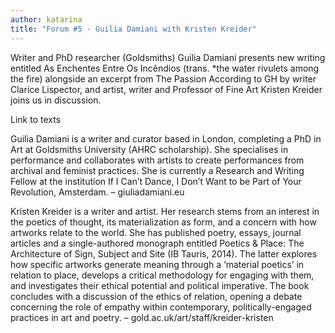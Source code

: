 ```yaml
---
author: katarina
title: "Forum #5 - Guilia Damiani with Kristen Kreider"
---
```


Writer and PhD researcher (Goldsmiths) Guilia Damiani presents new writing entitled As Enchentes Entre Os Incêndios (trans. *the water rivulets among the fire) alongside an excerpt from The Passion According to GH by writer Clarice Lispector, and artist, writer and Professor of Fine Art Kristen Kreider joins us in discussion.

Link to texts

Guilia Damiani is a writer and curator based in London, completing a PhD in Art at Goldsmiths University (AHRC scholarship). She specialises in performance and collaborates with artists to create performances from archival and feminist practices. She is currently a Research and Writing Fellow at the institution If I Can’t Dance, I Don’t Want to be Part of Your Revolution, Amsterdam. – giuliadamiani.eu

Kristen Kreider is a writer and artist. Her research stems from an interest in the poetics of thought, its materialization as form, and a concern with how artworks relate to the world. She has published poetry, essays, journal articles and a single-authored monograph entitled Poetics & Place: The Architecture of Sign, Subject and Site (IB Tauris, 2014). The latter explores how specific artworks generate meaning through a ‘material poetics’ in relation to place, develops a critical methodology for engaging with them, and investigates their ethical potential and political imperative. The book concludes with a discussion of the ethics of relation, opening a debate concerning the role of empathy within contemporary, politically-engaged practices in art and poetry. – gold.ac.uk/art/staff/kreider-kristen
